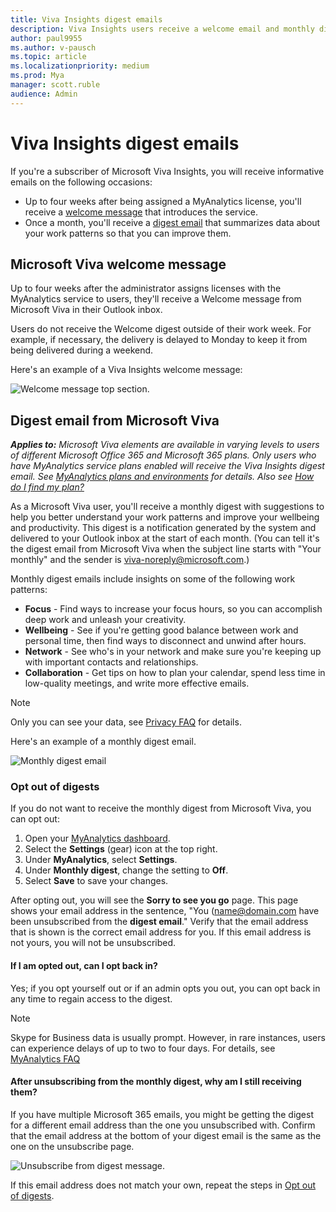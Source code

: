 ```yaml
---
title: Viva Insights digest emails
description: Viva Insights users receive a welcome email and monthly digest emails with key insights and suggestions
author: paul9955
ms.author: v-pausch
ms.topic: article
ms.localizationpriority: medium 
ms.prod: Mya
manager: scott.ruble
audience: Admin
---
```


# Viva Insights digest emails

If you're a subscriber of Microsoft Viva Insights, you will receive informative emails on the following occasions:

* Up to four weeks after being assigned a MyAnalytics license, you'll receive a [welcome message](#microsoft-viva-welcome-message) that introduces the service.
* Once a month, you'll receive a [digest email](#digest-email-from-microsoft-viva) that summarizes data about your work patterns so that you can improve them.

## Microsoft Viva welcome message

Up to four weeks after the administrator assigns licenses with the MyAnalytics service to users, they'll receive a Welcome message from Microsoft Viva in their Outlook inbox.

Users do not receive the Welcome digest outside of their work week. For example, if necessary, the delivery is delayed to Monday to keep it from being delivered during a weekend.

Here's an example of a Viva Insights welcome message:

![Welcome message top section.](../../Images/mya/use/monthly-digest-welcome.png)

## Digest email from Microsoft Viva

_**Applies to:** Microsoft Viva elements are available in varying levels to users of different Microsoft Office 365 and Microsoft 365 plans. Only users who have MyAnalytics service plans enabled will receive the Viva Insights digest email. See [MyAnalytics plans and environments](../overview/plans-environments.md) for details. Also see [How do I find my plan?](../overview/mya-faq.md#q4-how-can-i-find-out-what-my-plan-is)_

As a Microsoft Viva user, you'll receive a monthly digest with suggestions to help you better understand your work patterns and improve your wellbeing and productivity. This digest is a notification generated by the system and delivered to your Outlook inbox at the start of each month. (You can tell it's the digest email from Microsoft Viva when the subject line starts with "Your monthly" and the sender is viva-noreply@microsoft.com.)

Monthly digest emails include insights on some of the following work patterns:

* **Focus** - Find ways to increase your focus hours, so you can accomplish deep work and unleash your creativity.
* **Wellbeing** - See if you're getting good balance between work and personal time, then find ways to disconnect and unwind after hours.
* **Network** - See who's in your network and make sure you're keeping up with important contacts and relationships.
* **Collaboration** - Get tips on how to plan your calendar, spend less time in low-quality meetings, and write more effective emails.

> [!Note]
> Only you can see your data, see [Privacy FAQ](../overview/mya-faq.md#privacy) for details.

Here's an example of a monthly digest email.

![Monthly digest email](../../Images/mya/use/monthly-digest-welcome-example-80.png)

<!-- 

![Focus digest.](../../Images/mya/use/digest-focus.png)

Here's an example of an insight included in a digest.

![Focus insight.](../../Images/mya/use/focus-digest-insight.png)

Here's an example of a digest insight about quiet hours.

![Quiet hours digest.](../../Images/mya/use/digest-quiet.png)

Here's an example of a digest insight about work relationships.

![Network digest.](../../Images/mya/use/digest-network.png)

-->

### Opt out of digests

If you do not want to receive the monthly digest from Microsoft Viva, you can opt out:

1. Open your [MyAnalytics dashboard](https://myanalytics.microsoft.com).
2. Select the **Settings** (gear) icon at the top right.
3. Under **MyAnalytics**, select **Settings**.
4. Under **Monthly digest**, change the setting to **Off**.
5. Select **Save** to save your changes.

After opting out, you will see the **Sorry to see you go** page. This page shows your email address in the sentence, "You (<name@domain.com> have been unsubscribed from the **digest email**." Verify that the email address that is shown is the correct email address for you. If this email address is not yours, you will not be unsubscribed.

#### If I am opted out, can I opt back in?

Yes; if you opt yourself out or if an admin opts you out, you can opt back in any time to regain access to the digest.

>[!Note]
> Skype for Business data is usually prompt. However, in rare instances, users can experience delays of up to two to four days. For details, see [MyAnalytics FAQ](../Overview/MyA-faq.md)

#### After unsubscribing from the monthly digest, why am I still receiving them?

If you have multiple Microsoft 365 emails, you might be getting the digest for a different email address than the one you unsubscribed with. Confirm that the email address at the bottom of your digest email is the same as the one on the unsubscribe page.

![Unsubscribe from digest message.](../../Images/mya/use/monthly-digest-unsubscribe.png)

If this email address does not match your own, repeat the steps in [Opt out of digests](#opt-out-of-digests).

<!-- the "Sorry to see you go" page:
![Unsubscribe from digest message.](../../Images/mya/use/monthly-digest-unsub-2.png) -->
